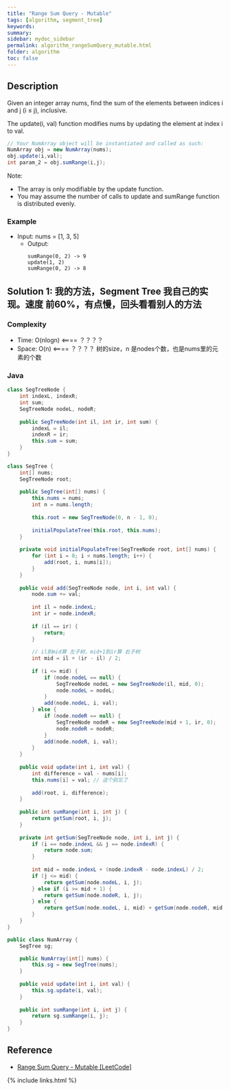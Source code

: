 ```yaml
---
title: "Range Sum Query - Mutable"
tags: [algorithm, segment_tree]
keywords:
summary:
sidebar: mydoc_sidebar
permalink: algorithm_rangeSumQuery_mutable.html
folder: algorithm
toc: false
---
```


## Description
Given an integer array nums, find the sum of the elements between indices i and j (i ≤ j), inclusive.

The update(i, val) function modifies nums by updating the element at index i to val.
```java
// Your NumArray object will be instantiated and called as such:
NumArray obj = new NumArray(nums);
obj.update(i,val);
int param_2 = obj.sumRange(i,j);
```

Note:
* The array is only modifiable by the update function.
* You may assume the number of calls to update and sumRange function is distributed evenly.

### Example
* Input: nums = [1, 3, 5]
  * Output: 
    ```
    sumRange(0, 2) -> 9
    update(1, 2)
    sumRange(0, 2) -> 8
    ```

## Solution 1: 我的方法，Segment Tree 我自己的实现。速度 前60%，有点慢，回头看看别人的方法

### Complexity
* Time: O(nlogn) <==== ？？？？
* Space: O(n) <==== ？？？？ 树的size，n 是nodes个数，也是nums里的元素的个数

### Java
```java
class SegTreeNode {
    int indexL, indexR;
    int sum;
    SegTreeNode nodeL, nodeR;
    
    public SegTreeNode(int il, int ir, int sum) {
        indexL = il;
        indexR = ir;
        this.sum = sum;
    }
}

class SegTree {
    int[] nums;
    SegTreeNode root;
    
    public SegTree(int[] nums) {
        this.nums = nums;
        int n = nums.length;
        
        this.root = new SegTreeNode(0, n - 1, 0);
        
        initialPopulateTree(this.root, this.nums);
    }
    
    private void initialPopulateTree(SegTreeNode root, int[] nums) {
        for (int i = 0; i < nums.length; i++) {
            add(root, i, nums[i]);
        }
    }
    
    public void add(SegTreeNode node, int i, int val) {
        node.sum += val;
        
        int il = node.indexL;
        int ir = node.indexR;
        
        if (il == ir) {
            return;
        }
        
        // il到mid算 左子树，mid+1到ir算 右子树
        int mid = il + (ir - il) / 2;
        
        if (i <= mid) {
            if (node.nodeL == null) {
                SegTreeNode nodeL = new SegTreeNode(il, mid, 0);
                node.nodeL = nodeL;
            }
            add(node.nodeL, i, val);
        } else {
            if (node.nodeR == null) {
                SegTreeNode nodeR = new SegTreeNode(mid + 1, ir, 0);
                node.nodeR = nodeR;
            }
            add(node.nodeR, i, val);
        }
    }
    
    public void update(int i, int val) {
        int difference = val - nums[i];
        this.nums[i] = val; // 这个别忘了
        
        add(root, i, difference);
    }
    
    public int sumRange(int i, int j) {
        return getSum(root, i, j);
    }
    
    private int getSum(SegTreeNode node, int i, int j) {
        if (i == node.indexL && j == node.indexR) {
            return node.sum;
        }
        
        int mid = node.indexL + (node.indexR - node.indexL) / 2;
        if (j <= mid) {
            return getSum(node.nodeL, i, j);
        } else if (i >= mid + 1) {
            return getSum(node.nodeR, i, j);
        } else {
            return getSum(node.nodeL, i, mid) + getSum(node.nodeR, mid + 1, j);
        }
    }
}

public class NumArray {
    SegTree sg;

    public NumArray(int[] nums) {
        this.sg = new SegTree(nums);
    }
    
    public void update(int i, int val) {
        this.sg.update(i, val);
    }
    
    public int sumRange(int i, int j) {
        return sg.sumRange(i, j);
    }
}
```

## Reference
* [Range Sum Query - Mutable [LeetCode]](https://leetcode.com/problems/range-sum-query-mutable/description/)

{% include links.html %}
